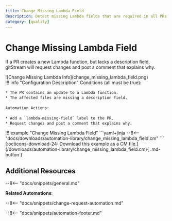 ```yaml
---
title: Change Missing Lambda Field
description: Detect missing Lambda fields that are required in all PRs.
category: [quality]
---
```

# Change Missing Lambda Field

If a PR creates a new Lambda function, but lacks a description field, gitStream will request changes and post a comment that explains why.

<div class="automationImage" style="align:right" markdown="1">
![Change Missing Lambda Info](change_missing_lambda_field.png)
</div>
<div class="automationDescription" markdown="1">
!!! info "Configuration Description"
    Conditions (all must be true):

    * The PR contains an update to a Lambda function.
    * The affected files are missing a description field.

    Automation Actions:

    * Add a `lambda-missing-field` label to the PR.
    * Request changes and post a comment that explains why.
</div>
<div class="automationExample" markdown="1">
!!! example "Change Missing Lambda Field"
    ```yaml+jinja
    --8<-- "docs/downloads/automation-library/change_missing_lambda_field.cm"
    ```
    <div class="result" markdown>
      <span>
      [:octicons-download-24: Download this example as a CM file.](/downloads/automation-library/change_missing_lambda_field.cm){ .md-button }
      </span>
    </div>
</div>

## Additional Resources

--8<-- "docs/snippets/general.md"

**Related Automations**:

--8<-- "docs/snippets/change-request-automation.md"

--8<-- "docs/snippets/automation-footer.md"
